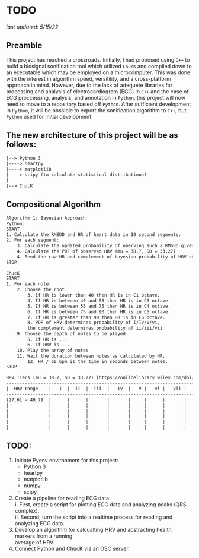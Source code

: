 # TODO

_last updated: 5/15/22_

## Preamble

This project has reached a crossroads. Initially, I had proposed using
`C++` to build a biosignal sonification tool which utilized `ChucK` and
compiled down to an executable which may be employed on a microcomputer.
This was done with the interest in algorithm speed, versitility, and a
cross-platform approach in mind. However, due to the lack of adequete
libraries for processing and analysis of electrocardiogram (ECG) in `C++`
and the ease of ECG proccessing, analysis, and annotation in `Python`,
this project will now need to move to a repository based off `Python`.
After sufficient development in `Python`, it will be possible to export
the sonification algorithm to `C++`, but `Python` used for initial development.

## The new architecture of this project will be as follows:

```txt
|--> Python 3
|----> heartpy
|----> matplotlib
|----> scipy (to calculate statistical distributions)
|
|--> ChucK
```

## Compositional Algorithm

```txt
Algorithm 1: Bayesian Approach
Python:
START
1. Calculate the RMSDD and HR of heart data in 10 second segments.
2. For each segment:
	3. Calculate the updated probability of oberving such a RMSDD given the prior (initially 0.5).
	4. Calculate the PDF of observed HRV (mu = 38.7, SD = 33.27)
	4. Send the raw HR and complement of bayesian probability of HRV observation and PDF calculation to ChucK
STOP

ChucK
START
1. For each note:
	2. Choose the root.
		3. If HR is lower than 40 then HR is in C1 octave.
		4. If HR is between 40 and 55 then HR is in C3 octave.
		5. If HR is between 55 and 75 then HR is in C4 octave.
		6. If HR is between 75 and 90 then HR is in C5 octave.
		7. If HR is greater than 90 then HR is in C6 octave.
		8. PDF of HRV determines probability of I/IV/V/vi,
		the complement determines probability of ii/iii/vii
	9. Choose the depth of notes to be played.
		5. If HR is ...
		6. If HRV is ...
	10. Play the array of notes
	11. Wait the duration between notes as calculated by HR.
		12. HR / 60 bpm is the time in seconds between notes.
STOP

HRV Tiers (mu = 38.7, SD = 33.27) [https://onlinelibrary.wiley.com/doi/epdf/10.1111/j.1542-474X.2011.00417.x]
--------------------------------------------------------------------------
|  HRV range	|	I  |  ii  |  iii  |   IV  |   V |   vi |   vii |  I  |
--------------------------------------------------------------------------
|27.61 - 49.79  |	   |      |       |       |     |      |       |     |
|		 	    |	   |      |       |       |     |      |       |     |
|		 	    |	   |      |       |       |     |      |       |     |
|		 	    |	   |      |       |       |     |      |       |     |
|		 	    |	   |      |       |       |     |      |       |	 |
|		 	    |	   |      |       |       |     |      |       |	 |

```

## TODO:

1. Initiate Pyenv environment for this project:
    - Python 3
    - heartpy
    - matplotlib
    - numpy
    - scipy
2. Create a pipeline for reading ECG data:  
   i. First, create a script for plotting ECG data and analyzing peaks (QRS complex).  
   ii. Second, turn the script into a realtime process for reading and analyzing ECG data.
3. Develop an algorithm for calcualting HRV and abstracting health markers from a running  
   average of HRV.
4. Connect Python and ChucK via an OSC server.
